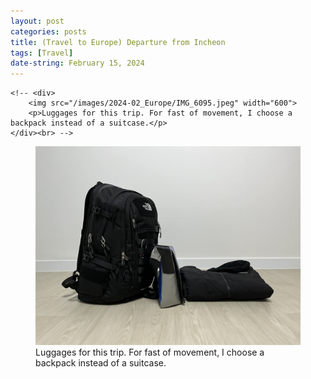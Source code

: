 ```yaml
---
layout: post
categories: posts
title: (Travel to Europe) Departure from Incheon
tags: [Travel]
date-string: February 15, 2024
---
```


	<!-- <div>
		<img src="/images/2024-02_Europe/IMG_6095.jpeg" width="600">    
		<p>Luggages for this trip. For fast of movement, I choose a backpack instead of a suitcase.</p>
	</div><br> -->

<figure>
  <img src="/images/2024-02_Europe/IMG_6095.jpeg" width="600">    
  <figcaption>Luggages for this trip. For fast of movement, I choose a backpack instead of a suitcase.</figcaption>
</figure>
